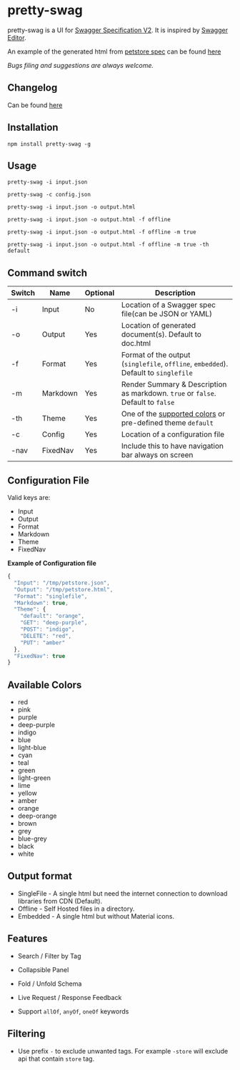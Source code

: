 # pretty-swag

pretty-swag is a UI for [Swagger Specification V2](https://github.com/OAI/OpenAPI-Specification). It is inspired by [Swagger Editor](http://swagger.io/swagger-editor/).

An example of the generated html from [petstore spec](http://petstore.swagger.io/v2/swagger.json) can be found [here](http://htmlpreview.github.com/?https://raw.githubusercontent.com/twskj/pretty-swag/gh-pages/examples/pet.html)

*Bugs filing and suggestions are always welcome.*

## Changelog
Can be found [here](CHANGELOG.md)

## Installation

```Shell
npm install pretty-swag -g
```

## Usage

```Shell
pretty-swag -i input.json
```

```Shell
pretty-swag -c config.json
```

```Shell
pretty-swag -i input.json -o output.html
```

```Shell
pretty-swag -i input.json -o output.html -f offline
```

```Shell
pretty-swag -i input.json -o output.html -f offline -m true
```

```Shell
pretty-swag -i input.json -o output.html -f offline -m true -th default
```

## Command switch

| Switch  | Name     | Optional | Description                                                                          |
| ------- | -------- | -------- | ------------------------------------------------------------------------------------ |
|   -i    | Input    |       No | Location of a Swagger spec file(can be JSON or YAML)                                 |
|   -o    | Output   |      Yes | Location of generated document(s). Default to doc.html                               |
|   -f    | Format   |      Yes | Format of the output (`singlefile`, `offline`, `embedded`). Default to `singlefile`  |
|   -m    | Markdown |      Yes | Render Summary & Description as markdown. `true` or `false`. Default to `false`      |
|   -th   | Theme    |      Yes | One of the [supported colors](#available-colors) or pre-defined theme `default`      |
|   -c    | Config   |      Yes | Location of a configuration file                                                     |
|   -nav  | FixedNav |      Yes | Include this to have navigation bar always on screen                                 |


## Configuration File

Valid keys are:
 - Input
 - Output
 - Format
 - Markdown
 - Theme
 - FixedNav

**Example of Configuration file**
```javascript
{
  "Input": "/tmp/petstore.json",
  "Output": "/tmp/petstore.html",
  "Format": "singlefile",
  "Markdown": true,
  "Theme": {
    "default": "orange",
    "GET": "deep-purple",
    "POST": "indigo",
    "DELETE": "red",
    "PUT": "amber"
  },
  "FixedNav": true
}
```

## Available Colors

- red
- pink
- purple
- deep-purple
- indigo
- blue
- light-blue
- cyan
- teal
- green
- light-green
- lime
- yellow
- amber
- orange
- deep-orange
- brown
- grey
- blue-grey
- black
- white


## Output format

 - SingleFile - A single html but need the internet connection to download libraries from CDN (Default).
 - Offline - Self Hosted files in a directory.
 - Embedded - A single html but without Material icons.


## Features

- Search / Filter by Tag

- Collapsible Panel

- Fold / Unfold Schema

- Live Request / Response Feedback

- Support `allOf`, `anyOf`, `oneOf` keywords

## Filtering

- Use prefix `-` to exclude unwanted tags. For example `-store` will exclude api that contain `store` tag.
